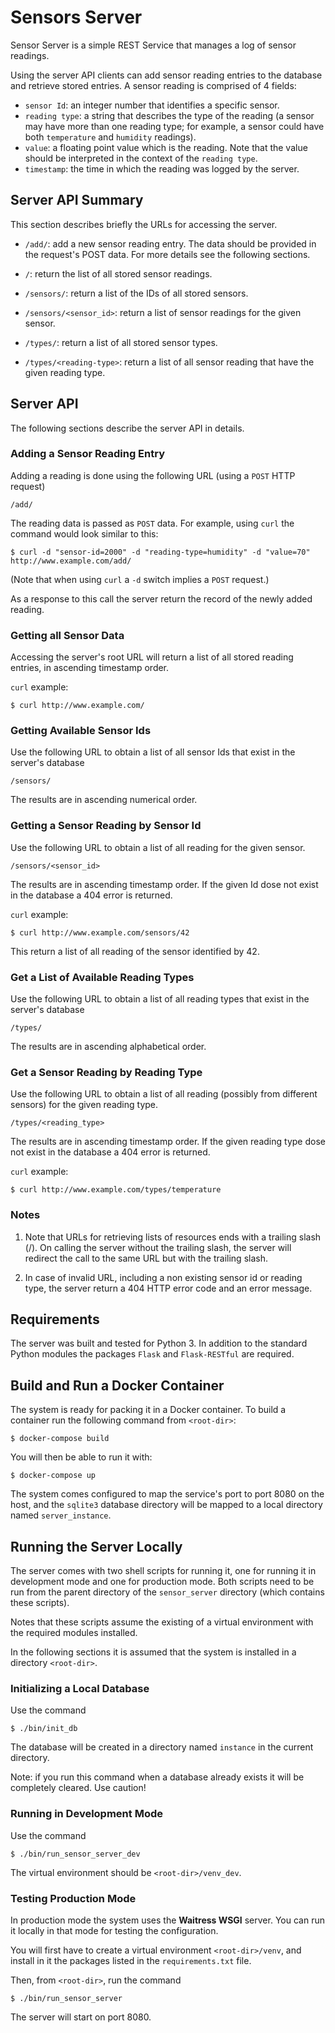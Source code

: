 # Sensors Server

Sensor Server is a simple REST Service that manages a log of sensor
readings.

Using the server API clients can add sensor reading entries to the
database and retrieve stored entries. A sensor reading is comprised of
4 fields:

- `sensor Id`: an integer number that identifies a specific sensor.
- `reading type`: a string that describes the type of the reading (a
  sensor may have more than one reading type; for example, a sensor
  could have both `temperature` and `humidity` readings).
- `value`: a floating point value which is the reading. Note that the
  value should be interpreted in the context of the `reading type`.
- `timestamp`: the time in which the reading was logged by the server.

## Server API Summary

This section describes briefly the URLs for accessing the server.

* `/add/`: add a new sensor reading entry. The data should be provided
  in the request's POST data. For more details see the following
  sections.
  
* `/`: return the list of all stored sensor readings.

* `/sensors/`: return a list of the IDs of all stored sensors.

* `/sensors/<sensor_id>`: return a list of sensor readings for the
  given sensor.

* `/types/`: return a list of all stored sensor types.

* `/types/<reading-type>`: return a list of all sensor reading that
  have the given reading type.

## Server API

The following sections describe the server API in details.

### Adding a Sensor Reading Entry

Adding a reading is done using the following URL (using a `POST` HTTP
request)

    /add/
   
The reading data is passed as `POST` data. For example, using `curl` the
command would look similar to this:

    $ curl -d "sensor-id=2000" -d "reading-type=humidity" -d "value=70" http://www.example.com/add/

(Note that when using `curl` a `-d` switch implies a `POST` request.)

As a response to this call the server return the record of the newly
added reading.

### Getting all Sensor Data

Accessing the server's root URL will return a list of all stored
reading entries, in ascending timestamp order.

`curl` example:

    $ curl http://www.example.com/

### Getting Available Sensor Ids

Use the following URL to obtain a list of all sensor Ids that exist in
the server's database

    /sensors/

The results are in ascending numerical order.

### Getting a Sensor Reading by Sensor Id

Use the following URL to obtain a list of all reading for the given
sensor.

    /sensors/<sensor_id>

The results are in ascending timestamp order. If the given Id dose not
exist in the database a 404 error is returned.
 
`curl` example:

    $ curl http://www.example.com/sensors/42
	
This return a list of all reading of the sensor identified by 42.
	
### Get a List of Available Reading Types

Use the following URL to obtain a list of all reading types that exist
in the server's database

	/types/

The results are in ascending alphabetical order.

### Get a Sensor Reading by Reading Type

Use the following URL to obtain a list of all reading (possibly from
different sensors) for the given reading type.

    /types/<reading_type>

The results are in ascending timestamp order. If the given reading
type dose not exist in the database a 404 error is returned.

`curl` example:

    $ curl http://www.example.com/types/temperature

### Notes

1. Note that URLs for retrieving lists of resources ends with a
   trailing slash (/). On calling the server without the trailing
   slash, the server will redirect the call to the same URL but with
   the trailing slash.

2. In case of invalid URL, including a non existing sensor id or
   reading type, the server return a 404 HTTP error code and an error
   message.

## Requirements

The server was built and tested for Python 3. In addition to the
standard Python modules the packages `Flask` and `Flask-RESTful` are
required.

## Build and Run a Docker Container

The system is ready for packing it in a Docker container. To build a
container run the following command from `<root-dir>`:

    $ docker-compose build

You will then be able to run it with:

    $ docker-compose up

The system comes configured to map the service's port to port 8080 on
the host, and the `sqlite3` database directory will be mapped to a local
directory named `server_instance`.

## Running the Server Locally

The server comes with two shell scripts for running it, one for
running it in development mode and one for production mode. Both
scripts need to be run from the parent directory of the
`sensor_server` directory (which contains these scripts).

Notes that these scripts assume the existing of a virtual environment
with the required modules installed.

In the following sections it is assumed that the system is installed
in a directory `<root-dir>`.

### Initializing a Local Database

Use the command

    $ ./bin/init_db

The database will be created in a directory named `instance` in the
current directory.

Note: if you run this command when a database already exists it will
be completely cleared. Use caution!

### Running in Development Mode

Use the command

    $ ./bin/run_sensor_server_dev

The virtual environment should be `<root-dir>/venv_dev`.

### Testing Production Mode

In production mode the system uses the **Waitress WSGI** server. You can
run it locally in that mode for testing the configuration.

You will first have to create a virtual environment
`<root-dir>/venv`, and install in it the packages listed in the
`requirements.txt` file.

Then, from `<root-dir>`, run the command

    $ ./bin/run_sensor_server

The server will start on port 8080.
